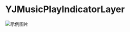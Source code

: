 # YJMusicPlayIndicatorLayer

![示例图片](https://github.com/FundiJet/YJMusicPlayIndicatorLayer/master/YJMusicPlaying.gif)

